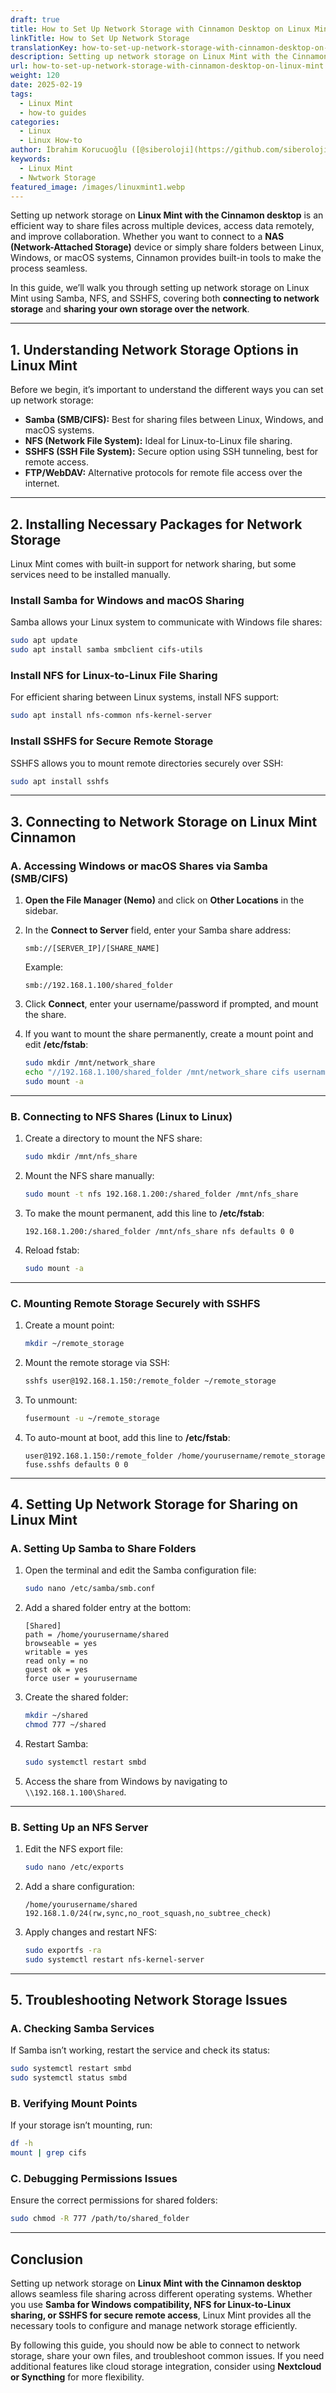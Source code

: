 ```yaml
---
draft: true
title: How to Set Up Network Storage with Cinnamon Desktop on Linux Mint
linkTitle: How to Set Up Network Storage
translationKey: how-to-set-up-network-storage-with-cinnamon-desktop-on-linux-mint
description: Setting up network storage on Linux Mint with the Cinnamon desktop is an efficient way to share files across multiple devices, access data remotely, and improve collaboration
url: how-to-set-up-network-storage-with-cinnamon-desktop-on-linux-mint
weight: 120
date: 2025-02-19
tags:
  - Linux Mint
  - how-to guides
categories:
  - Linux
  - Linux How-to
author: İbrahim Korucuoğlu ([@siberoloji](https://github.com/siberoloji))
keywords:
  - Linux Mint
  - Nwtwork Storage
featured_image: /images/linuxmint1.webp
---
```

Setting up network storage on **Linux Mint with the Cinnamon desktop** is an efficient way to share files across multiple devices, access data remotely, and improve collaboration. Whether you want to connect to a **NAS (Network-Attached Storage)** device or simply share folders between Linux, Windows, or macOS systems, Cinnamon provides built-in tools to make the process seamless.  

In this guide, we’ll walk you through setting up network storage on Linux Mint using Samba, NFS, and SSHFS, covering both **connecting to network storage** and **sharing your own storage over the network**.  

---

## **1. Understanding Network Storage Options in Linux Mint**  

Before we begin, it’s important to understand the different ways you can set up network storage:  

- **Samba (SMB/CIFS):** Best for sharing files between Linux, Windows, and macOS systems.  
- **NFS (Network File System):** Ideal for Linux-to-Linux file sharing.  
- **SSHFS (SSH File System):** Secure option using SSH tunneling, best for remote access.  
- **FTP/WebDAV:** Alternative protocols for remote file access over the internet.  

---

## **2. Installing Necessary Packages for Network Storage**  

Linux Mint comes with built-in support for network sharing, but some services need to be installed manually.  

### **Install Samba for Windows and macOS Sharing**  

Samba allows your Linux system to communicate with Windows file shares:  

```bash
sudo apt update
sudo apt install samba smbclient cifs-utils
```

### **Install NFS for Linux-to-Linux File Sharing**  

For efficient sharing between Linux systems, install NFS support:  

```bash
sudo apt install nfs-common nfs-kernel-server
```

### **Install SSHFS for Secure Remote Storage**  

SSHFS allows you to mount remote directories securely over SSH:  

```bash
sudo apt install sshfs
```

---

## **3. Connecting to Network Storage on Linux Mint Cinnamon**  

### **A. Accessing Windows or macOS Shares via Samba (SMB/CIFS)**  

1. **Open the File Manager (Nemo)** and click on **Other Locations** in the sidebar.  
2. In the **Connect to Server** field, enter your Samba share address:  

   ```
   smb://[SERVER_IP]/[SHARE_NAME]
   ```

   Example:  

   ```
   smb://192.168.1.100/shared_folder
   ```

3. Click **Connect**, enter your username/password if prompted, and mount the share.  
4. If you want to mount the share permanently, create a mount point and edit **/etc/fstab**:  

   ```bash
   sudo mkdir /mnt/network_share
   echo "//192.168.1.100/shared_folder /mnt/network_share cifs username=user,password=pass,iocharset=utf8,sec=ntlm 0 0" | sudo tee -a /etc/fstab
   sudo mount -a
   ```

---

### **B. Connecting to NFS Shares (Linux to Linux)**  

1. Create a directory to mount the NFS share:  

   ```bash
   sudo mkdir /mnt/nfs_share
   ```

2. Mount the NFS share manually:  

   ```bash
   sudo mount -t nfs 192.168.1.200:/shared_folder /mnt/nfs_share
   ```

3. To make the mount permanent, add this line to **/etc/fstab**:  

   ```
   192.168.1.200:/shared_folder /mnt/nfs_share nfs defaults 0 0
   ```

4. Reload fstab:  

   ```bash
   sudo mount -a
   ```

---

### **C. Mounting Remote Storage Securely with SSHFS**  

1. Create a mount point:  

   ```bash
   mkdir ~/remote_storage
   ```

2. Mount the remote storage via SSH:  

   ```bash
   sshfs user@192.168.1.150:/remote_folder ~/remote_storage
   ```

3. To unmount:  

   ```bash
   fusermount -u ~/remote_storage
   ```

4. To auto-mount at boot, add this line to **/etc/fstab**:  

   ```
   user@192.168.1.150:/remote_folder /home/yourusername/remote_storage fuse.sshfs defaults 0 0
   ```

---

## **4. Setting Up Network Storage for Sharing on Linux Mint**  

### **A. Setting Up Samba to Share Folders**  

1. Open the terminal and edit the Samba configuration file:  

   ```bash
   sudo nano /etc/samba/smb.conf
   ```

2. Add a shared folder entry at the bottom:  

   ```
   [Shared]
   path = /home/yourusername/shared
   browseable = yes
   writable = yes
   read only = no
   guest ok = yes
   force user = yourusername
   ```

3. Create the shared folder:  

   ```bash
   mkdir ~/shared
   chmod 777 ~/shared
   ```

4. Restart Samba:  

   ```bash
   sudo systemctl restart smbd
   ```

5. Access the share from Windows by navigating to `\\192.168.1.100\Shared`.

---

### **B. Setting Up an NFS Server**  

1. Edit the NFS export file:  

   ```bash
   sudo nano /etc/exports
   ```

2. Add a share configuration:  

   ```
   /home/yourusername/shared 192.168.1.0/24(rw,sync,no_root_squash,no_subtree_check)
   ```

3. Apply changes and restart NFS:  

   ```bash
   sudo exportfs -ra
   sudo systemctl restart nfs-kernel-server
   ```

---

## **5. Troubleshooting Network Storage Issues**  

### **A. Checking Samba Services**  

If Samba isn’t working, restart the service and check its status:  

```bash
sudo systemctl restart smbd
sudo systemctl status smbd
```

### **B. Verifying Mount Points**  

If your storage isn’t mounting, run:  

```bash
df -h
mount | grep cifs
```

### **C. Debugging Permissions Issues**  

Ensure the correct permissions for shared folders:  

```bash
sudo chmod -R 777 /path/to/shared_folder
```

---

## **Conclusion**  

Setting up network storage on **Linux Mint with the Cinnamon desktop** allows seamless file sharing across different operating systems. Whether you use **Samba for Windows compatibility, NFS for Linux-to-Linux sharing, or SSHFS for secure remote access**, Linux Mint provides all the necessary tools to configure and manage network storage efficiently.  

By following this guide, you should now be able to connect to network storage, share your own files, and troubleshoot common issues. If you need additional features like cloud storage integration, consider using **Nextcloud or Syncthing** for more flexibility.  
